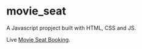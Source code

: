 # movie_seat

A Javascript propject built with HTML, CSS and JS.

Live [Movie Seat Booking](https://adoring-hypatia-233bea.netlify.app/).
